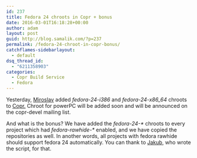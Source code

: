 ```yaml
---
id: 237
title: Fedora 24 chroots in Copr + bonus
date: 2016-03-01T16:18:28+00:00
author: adam
layout: post
guid: http://blog.samalik.com/?p=237
permalink: /fedora-24-chroot-in-copr-bonus/
catchflames-sidebarlayout:
  - default
dsq_thread_id:
  - "6211358903"
categories:
  - Copr Build Service
  - Fedora
---
```

Yesterday, [Miroslav](https://badges.fedoraproject.org/user/msuchy) added _fedora-24-i386_ and _fedora-24-x86_64_ chroots to [Copr.](https://copr.fedoraproject.org) Chroot for powerPC will be added soon and will be announced on the copr-devel mailing list.

And what is the bonus? We have added the _fedora-24-*_ chroots to every project which had _fedora-rawhide-*_ enabled, and we have copied the repositories as well. In another words, all projects with fedora rawhide should support fedora 24 automatically. You can thank to [Jakub](https://badges.fedoraproject.org/user/frostyx), who wrote the script, for that.